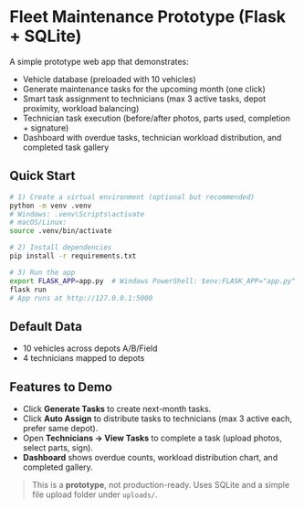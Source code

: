 # Fleet Maintenance Prototype (Flask + SQLite)

A simple prototype web app that demonstrates:
- Vehicle database (preloaded with 10 vehicles)
- Generate maintenance tasks for the upcoming month (one click)
- Smart task assignment to technicians (max 3 active tasks, depot proximity, workload balancing)
- Technician task execution (before/after photos, parts used, completion + signature)
- Dashboard with overdue tasks, technician workload distribution, and completed task gallery

## Quick Start

```bash
# 1) Create a virtual environment (optional but recommended)
python -m venv .venv
# Windows: .venv\Scripts\activate
# macOS/Linux:
source .venv/bin/activate

# 2) Install dependencies
pip install -r requirements.txt

# 3) Run the app
export FLASK_APP=app.py  # Windows PowerShell: $env:FLASK_APP="app.py"
flask run
# App runs at http://127.0.0.1:5000
```

## Default Data
- 10 vehicles across depots A/B/Field
- 4 technicians mapped to depots

## Features to Demo
- Click **Generate Tasks** to create next-month tasks.
- Click **Auto Assign** to distribute tasks to technicians (max 3 active each, prefer same depot).
- Open **Technicians → View Tasks** to complete a task (upload photos, select parts, sign).
- **Dashboard** shows overdue counts, workload distribution chart, and completed gallery.

> This is a **prototype**, not production-ready. Uses SQLite and a simple file upload folder under `uploads/`.
